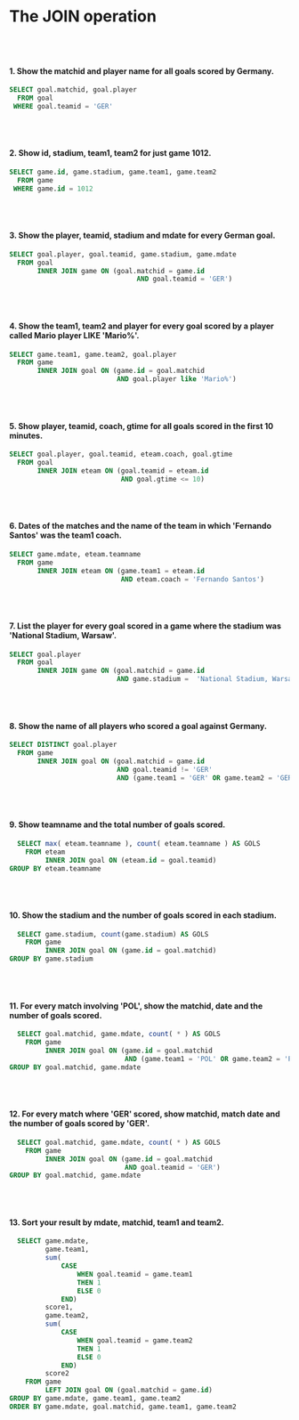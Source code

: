 <h1>The JOIN operation</h1>
<br></br>

#### 1. Show the matchid and player name for all goals scored by Germany.
```SQL
SELECT goal.matchid, goal.player
  FROM goal
 WHERE goal.teamid = 'GER'
```
<br></br>

#### 2. Show id, stadium, team1, team2 for just game 1012.
```SQL
SELECT game.id, game.stadium, game.team1, game.team2
  FROM game
 WHERE game.id = 1012
```
<br></br>

#### 3. Show the player, teamid, stadium and mdate for every German goal.
```SQL
SELECT goal.player, goal.teamid, game.stadium, game.mdate
  FROM goal 
       INNER JOIN game ON (goal.matchid = game.id
                                AND goal.teamid = 'GER')
```
<br></br>

#### 4. Show the team1, team2 and player for every goal scored by a player called Mario player LIKE 'Mario%'.
```SQL
SELECT game.team1, game.team2, goal.player
  FROM game 
       INNER JOIN goal ON (game.id = goal.matchid
                           AND goal.player like 'Mario%')
```
<br></br>

#### 5. Show player, teamid, coach, gtime for all goals scored in the first 10 minutes.
```SQL
SELECT goal.player, goal.teamid, eteam.coach, goal.gtime
  FROM goal 
       INNER JOIN eteam ON (goal.teamid = eteam.id
                            AND goal.gtime <= 10)
```
<br></br>

#### 6. Dates of the matches and the name of the team in which 'Fernando Santos' was the team1 coach.
```SQL
SELECT game.mdate, eteam.teamname
  FROM game 
       INNER JOIN eteam ON (game.team1 = eteam.id
                            AND eteam.coach = 'Fernando Santos')
```
<br></br>

#### 7. List the player for every goal scored in a game where the stadium was 'National Stadium, Warsaw'.
```SQL
SELECT goal.player
  FROM goal 
       INNER JOIN game ON (goal.matchid = game.id 
                           AND game.stadium =  'National Stadium, Warsaw')
```
<br></br>

#### 8. Show the name of all players who scored a goal against Germany.
```SQL
SELECT DISTINCT goal.player
  FROM game 
       INNER JOIN goal ON (goal.matchid = game.id 
                           AND goal.teamid != 'GER' 
                           AND (game.team1 = 'GER' OR game.team2 = 'GER'))
```
<br></br>

#### 9. Show teamname and the total number of goals scored.
```SQL
  SELECT max( eteam.teamname ), count( eteam.teamname ) AS GOLS
    FROM eteam 
         INNER JOIN goal ON (eteam.id = goal.teamid)
GROUP BY eteam.teamname
```
<br></br>

#### 10. Show the stadium and the number of goals scored in each stadium.
```SQL
  SELECT game.stadium, count(game.stadium) AS GOLS
    FROM game 
         INNER JOIN goal ON (game.id = goal.matchid)
GROUP BY game.stadium
```
<br></br>

#### 11. For every match involving 'POL', show the matchid, date and the number of goals scored.
```SQL
  SELECT goal.matchid, game.mdate, count( * ) AS GOLS
    FROM game 
         INNER JOIN goal ON (game.id = goal.matchid
                             AND (game.team1 = 'POL' OR game.team2 = 'POL'))
GROUP BY goal.matchid, game.mdate
```
<br></br>

#### 12. For every match where 'GER' scored, show matchid, match date and the number of goals scored by 'GER'.
```SQL
  SELECT goal.matchid, game.mdate, count( * ) AS GOLS
    FROM game 
         INNER JOIN goal ON (game.id = goal.matchid
                             AND goal.teamid = 'GER')
GROUP BY goal.matchid, game.mdate
```
<br></br>

#### 13. Sort your result by mdate, matchid, team1 and team2.
```SQL
  SELECT game.mdate,
         game.team1,
         sum(
             CASE 
                 WHEN goal.teamid = game.team1 
                 THEN 1
                 ELSE 0 
             END) 
         score1,
         game.team2,
         sum(
             CASE
                 WHEN goal.teamid = game.team2 
                 THEN 1 
                 ELSE 0 
             END) 
         score2
    FROM game 
         LEFT JOIN goal ON (goal.matchid = game.id)
GROUP BY game.mdate, game.team1, game.team2
ORDER BY game.mdate, goal.matchid, game.team1, game.team2
```
